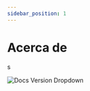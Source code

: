 ```yaml
---
sidebar_position: 1
---
```


# Acerca de
s

![Docs Version Dropdown](https://pic.ladysvoa.com/upload/avatar/a1.webp)